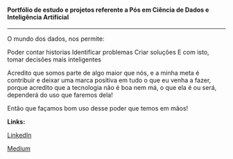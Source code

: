 #### Portfólio de estudo e projetos referente a Pós em Ciência de Dados e Inteligência Artificial

------



O mundo dos dados, nos permite:

Poder contar historias
Identificar problemas
Criar soluções
E com isto, tomar decisões mais inteligentes

Acredito que somos parte de algo maior que nós, e a minha meta é contribuir e deixar uma marca positiva em tudo o que eu venha a fazer, porque acredito que a tecnologia não é boa nem má, o que ela é ou será, dependerá do uso que faremos dela!

Então que façamos bom uso desse poder que temos em mãos!



**Links:** 

[LinkedIn](https://www.linkedin.com/in/regiane-sidlauskas/)

[Medium](https://medium.com/@regianesidlauskas) 